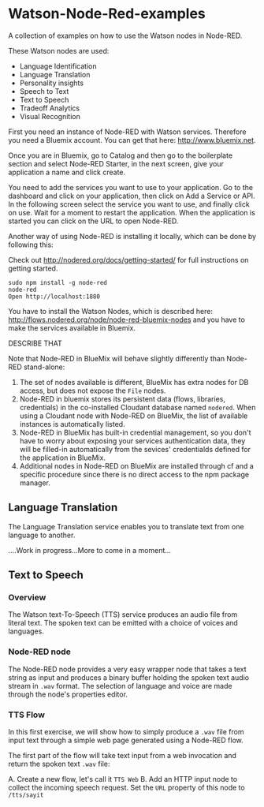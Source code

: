 # Watson-Node-Red-examples

A collection of examples on how to use the Watson nodes in Node-RED.

These Watson nodes are used:

- Language Identification
- Language Translation
- Personality insights
- Speech to Text
- Text to Speech
- Tradeoff Analytics
- Visual Recognition


First you need an instance of Node-RED with Watson services. Therefore you need a Bluemix account. You can get that here: http://www.bluemix.net.

Once you are in Bluemix, go to Catalog and then go to the boilerplate section and select Node-RED Starter, in the next screen, give your application a name and click create.

You need to add the services you want to use to your application. Go to the dashboard and click on your application, then click on Add a Service or API. In the following screen select the service you want to use, and finally click on use. Wait for a moment to restart the application. When the application is started you can click on the URL to open Node-RED.

Another way of using Node-RED is installing it locally, which can be done by following this:

Check out http://nodered.org/docs/getting-started/ for full instructions on getting started.

    sudo npm install -g node-red
    node-red
    Open http://localhost:1880
    
You have to install the Watson Nodes, which is described here: http://flows.nodered.org/node/node-red-bluemix-nodes
and you have to make the services available in Bluemix.

DESCRIBE THAT

Note that Node-RED in BlueMix will behave slightly differently than Node-RED stand-alone:

1. The set of nodes available is different, BlueMix has extra nodes for DB access, but does not expose the `File` nodes.
 2. Node-RED in bluemix stores its persistent data (flows, libraries, credentials) in the co-installed Cloudant database named
`nodered`. When using a Cloudant node with Node-RED on BlueMix, the list of available instances is automatically listed.
 3. Node-RED in BlueMix has built-in credential management, so you don't have to worry about exposing your services authentication data, they will be filled-in automatically from the sevices' credentialds defined for the application in BlueMix.
 4. Additional nodes in Node-RED on BlueMix are installed through cf and a specific procedure since there is no direct access to the npm package manager.

## Language Translation

The Language Translation service enables you to translate text from one language to another.




....Work in progress...More to come in a moment...

##  Text to Speech
### Overview
The Watson text-To-Speech (TTS) service produces an audio file from literal text.
The spoken text can be emitted with a choice of voices and languages.

### Node-RED node
The Node-RED node provides a very easy wrapper node that takes a text string as input and produces a binary buffer holding the spoken text audio stream in `.wav` format.
The selection of language and voice are made through  the node's properties editor.


### TTS Flow
In this first exercise, we will show how to simply produce a `.wav` file from input text through a simple web page generated using a Node-RED flow.

The first part of the flow will take text input from a web invocation and return the spoken text `.wav` file:

A. Create a new flow, let's call it `TTS Web`
B. Add an HTTP input node to collect the incoming speech request. Set the `URL` property of this node to `/tts/sayit`
